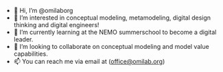 - 👋 Hi, I’m @omilaborg
- 👀 I’m interested in conceptual modeling, metamodeling, digital design thinking and digital engineers!
- 🌱 I’m currently learning at the NEMO summerschool to become a digital leader.
- 💞️ I’m looking to collaborate on conceptual modeling and model value capabilities.
- 📫 You can reach me via email at (office@omilab.org)

<!---
omilaborg/omilaborg is a ✨ special ✨ repository because its `README.md` (this file) appears on your GitHub profile.
You can click the Preview link to take a look at your changes.
--->
